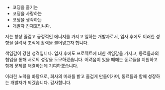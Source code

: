 - 코딩을 즐기는
- 코딩을 사랑하는
- 코딩을 생각하는
- 개발자 진재호입니다.

저는 항상 즐겁고 긍정적인 에너지를 가지고 일하는 개발자로서, 입사 후에도 이러한 성향을 살려서 조직에 활력을 불어넣고자 합니다.

책임감이 강한 성격입니다. 입사 후에도 프로젝트에 대한 책임감을 가지고, 동료들과의 협업을 통해 서로의 성장을 도모하겠습니다. 어려움이 있을 때에는 동료들을 지원하고 함께 문제를 해결하는데 기여하겠습니다.

이러한 노력을 바탕으로, 회사의 미래를 밝고 즐겁게 만들어가며, 동료들과 함께 성장하는 개발자가 되겠습니다. 감사합니다.
